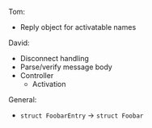 Tom:
* Reply object for activatable names

David:
* Disconnect handling
* Parse/verify message body
* Controller
  - Activation

General:
* `struct FoobarEntry` -> `struct Foobar`